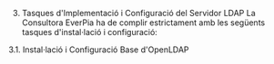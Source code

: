
3. Tasques d'Implementació i Configuració del Servidor LDAP
   La Consultora EverPia ha de complir estrictament amb les següents tasques d'instal·lació i configuració:
   
3.1. Instal·lació i Configuració Base d'OpenLDAP


